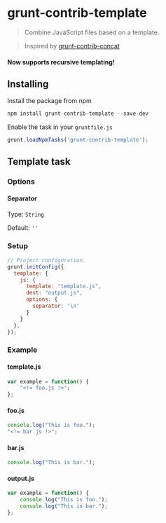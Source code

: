 # grunt-contrib-template

> Combine JavaScript files based on a template.

> Inspired by [grunt-contrib-concat](https://github.com/gruntjs/grunt-contrib-concat)

#### Now supports recursive templating!

## Installing

Install the package from npm
```js
npm install grunt-contrib-template --save-dev
```

Enable the task in your `gruntfile.js`
```js
grunt.loadNpmTasks('grunt-contrib-template');
```

## Template task

### Options

#### Separator
Type: `String`

Default: `''`

### Setup

```js
// Project configuration.
grunt.initConfig({
  template: {
    js: {
      template: "template.js",
      dest: "output.js",
      options: {
        separator: '\n'
      }
    }
  },
});
```


### Example

#### template.js
```js
var example = function() {
	"<!= foo.js !>";
};
```

#### foo.js
```js
console.log("This is foo.");
"<!= bar.js !>";
```

#### bar.js
```js
console.log("This is bar.");
```

#### output.js
```js
var example = function() {
	console.log("This is foo.");
	console.log("This is bar.");
};
```

